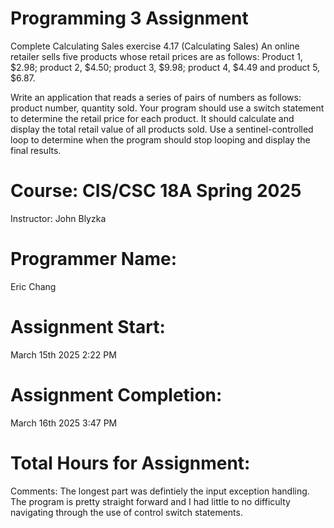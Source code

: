 # Programming 3 Assignment

Complete Calculating Sales exercise 4.17 (Calculating Sales) An online retailer sells five products whose retail prices are as follows: Product 1, $2.98; product 2, $4.50; product 3, $9.98; product 4, $4.49 and product 5, $6.87.

 Write an application that reads a series of pairs of numbers as follows: product number, quantity sold. Your program should use a switch statement to determine the retail price for each product. It should calculate and display the total retail value of all products sold. Use a sentinel-controlled loop to determine when the program should stop looping and display the final results.

# Course: CIS/CSC 18A	Spring 2025
Instructor: John Blyzka	
# Programmer Name: 
Eric Chang
# Assignment Start:
March 15th 2025 2:22 PM
# Assignment Completion: 
March 16th 2025 3:47 PM 
# Total Hours for Assignment:

Comments: The longest part was defintiely the input exception handling. The program is pretty straight forward and I had little to no difficulty navigating through the use of control switch statements.
